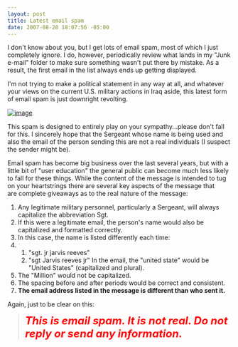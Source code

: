 ```yaml
---
layout: post
title: Latest email spam
date: 2007-08-28 18:07:56 -05:00
---
```


I don't know about you, but I get lots of email spam, most of which I just completely ignore. I do, however, periodically review what lands in my "Junk e-mail" folder to make sure something wasn't put there by mistake. As a result, the first email in the list always ends up getting displayed.

I'm not trying to make a political statement in any way at all, and whatever your views on the current U.S. military actions in Iraq aside, this latest form of email spam is just downright revolting.

[![image](http://gwb.blob.core.windows.net/sdorman/WindowsLiveWriter/Latestemailspam_FB45/image_thumb_1.png)](http://gwb.blob.core.windows.net/sdorman/WindowsLiveWriter/Latestemailspam_FB45/image_1.png) 

This spam is designed to entirely play on your sympathy...please don't fall for this. I sincerely hope that the Sergeant whose name is being used and also the email of the person sending this are not a real individuals (I suspect the sender might be).

Email spam has become big business over the last several years, but with a little bit of "user education" the general public can become much less likely to fall for these things. While the content of the message is intended to tug on your heartstrings there are several key aspects of the message that are complete giveaways as to the real nature of the message:

1.  Any legitimate military personnel, particularly a Sergeant, will always capitalize the abbreviation Sgt.
2.  If this were a legitimate email, the person's name would also be capitalized and formatted correctly.
3.  In this case, the name is listed differently each time:
4.  1.  "sgt. jr jarvis reeves"
    2.  "sgt Jarvis reeves jr" In the email, the "united state" would be "United States" (capitalized and plural).
5.  The "Million" would not be capitalized.
6.  The spacing before and after periods would be correct and consistent.
7.  **The email address listed in the message is different than who sent it.** 

Again, just to be clear on this:

> ***<font color="#ff0000" size="5">This is email spam. It is not real. Do not reply or send any information.</font>***

